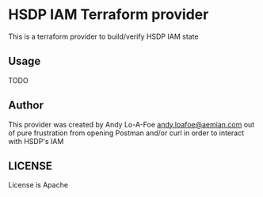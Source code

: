 # HSDP IAM Terraform provider

This is a terraform provider to build/verify HSDP IAM state

## Usage

TODO

## Author

This provider was created by Andy Lo-A-Foe <andy.loafoe@aemian.com> out of pure
 frustration from opening Postman and/or curl in order to interact with HSDP's IAM

## LICENSE

License is Apache
